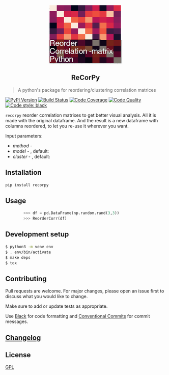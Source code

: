 
<p align="center">
  <img src="assets/logo.png">
</p>
<h2 align="center">ReCorPy</h2>

> A python's package for reordering/clustering correlation matrices


[![PyPI Version][pypi-image]][pypi-url]
[![Build Status][build-image]][build-url]
[![Code Coverage][coverage-image]][coverage-url]
[![Code Quality][quality-image]][quality-url]
<a href="https://github.com/psf/black"><img alt="Code style: black" src="https://img.shields.io/badge/code%20style-black-000000.svg"></a>

`recorpy` reorder correlation matrixes to get better visual analysis. All it is made with the original dataframe. And the result
is a new dataframe with columns reordered, to let you re-use it wherever you want.

Input parameters:

-   _method_ - 
-   _model_ - , default: 
-   _cluster_ - , default: 


## Installation

```sh
pip install recorpy
```

## Usage


```python
        >>> df = pd.DataFrame(np.random.rand(3,3))
        >>> ReorderCorr(df)
```

## Development setup

```sh
$ python3 -m venv env
$ . env/bin/activate
$ make deps
$ tox
```

## Contributing

Pull requests are welcome. For major changes, please open an issue first to discuss what you would like to change.

Make sure to add or update tests as appropriate.

Use [Black](https://black.readthedocs.io/en/stable/) for code formatting and [Conventional Commits](https://www.conventionalcommits.org/en/v1.0.0-beta.4/) for commit messages.

## [Changelog](CHANGELOG.md)

## License

[GPL](https://choosealicense.com/licenses/gpl/)

<!-- Badges -->

[pypi-image]: https://img.shields.io/pypi/v/recorpy
[pypi-url]: https://pypi.org/project/recorpy/
[build-image]: https://github.com/thebooort/recorpy/actions/workflows/build.yml/badge.svg
[build-url]: https://github.com/thebooort/recorpy/actions/workflows/build.yml
[coverage-image]: https://codecov.io/gh/thebooort/recorpy/branch/main/graph/badge.svg
[coverage-url]: https://codecov.io/gh/thebooort/recorpy
[quality-image]: https://api.codeclimate.com/v1/badges/3130fa0ba3b7993fbf0a/maintainability
[quality-url]: https://codeclimate.com/github/thebooort/recorpy

